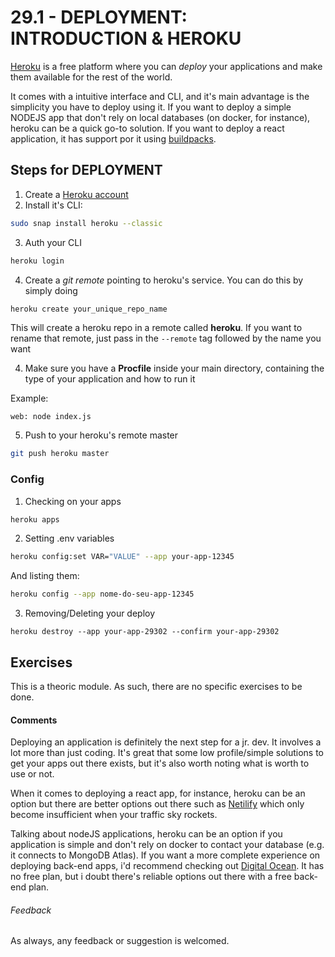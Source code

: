 # 29.1 - DEPLOYMENT: INTRODUCTION & HEROKU

[Heroku](https://heroku.com/) is a free platform where you can *deploy* your applications and make them available for the rest of the world.

It comes with a intuitive interface and CLI, and it's main advantage is the simplicity you have to deploy using it. If you want to deploy a simple NODEJS app that don't rely on local databases (on docker, for instance), heroku can be a quick go-to solution. If you want to deploy a react application, it has support por it using [buildpacks](https://elements.heroku.com/buildpacks).

## Steps for DEPLOYMENT

1. Create a [Heroku account](https://www.heroku.com/)
2. Install it's CLI:

```bash
sudo snap install heroku --classic
```

3. Auth your CLI

```bash
heroku login
```

4. Create a *git remote* pointing to heroku's service. You can do this by simply doing

```bash
heroku create your_unique_repo_name
```

This will create a heroku repo in a remote called **heroku**. If you want to rename that remote, just pass in the `--remote` tag followed by the name you want

4. Make sure you have a **Procfile** inside your main directory, containing the type of your application and how to run it

Example:

```
web: node index.js
```

5. Push to your heroku's remote master

```bash
git push heroku master
```

### Config

1. Checking on your apps

```bash
heroku apps
```

2. Setting .env variables

```bash
heroku config:set VAR="VALUE" --app your-app-12345
```

And listing them:

```bash
heroku config --app nome-do-seu-app-12345
```

3. Removing/Deleting your deploy

```
heroku destroy --app your-app-29302 --confirm your-app-29302
```

## Exercises

This is a theoric module. As such, there are no specific exercises to be done.

#### Comments

Deploying an application is definitely the next step for a jr. dev. It involves a lot more than just coding. It's great that some low profile/simple solutions to get your apps out there exists, but it's also worth noting what is worth to use or not.

When it comes to deploying a react app, for instance, heroku can be an option but there are better options out there such as [Netilify](https://www.netlify.com/) which only become insufficient when your traffic sky rockets.

Talking about nodeJS applications, heroku can be an option if you application is simple and don't rely on docker to contact your database (e.g. it connects to MongoDB Atlas). If you want a more complete experience on deploying back-end apps, i'd recommend checking out [Digital Ocean](https://www.digitalocean.com/). It has no free plan, but i doubt there's reliable options out there with a free back-end plan.

###### Feedback

As always, any feedback or suggestion is welcomed.

